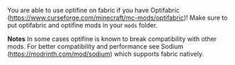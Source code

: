 You are able to use optifine on fabric if you have  Optifabric (https://www.curseforge.com/minecraft/mc-mods/optifabric)!
Make sure to put optifabric and optifine mods in your `mods` folder.

**Notes**
In some cases optifine is known to break compatibility with other mods. For better compatibility and performance see Sodium (https://modrinth.com/mod/sodium) which supports fabric natively.